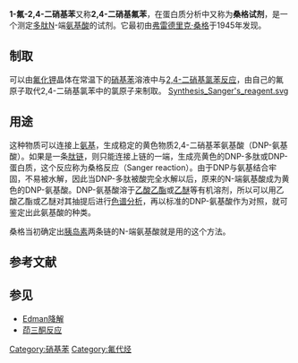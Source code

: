 **1-氟-2,4-二硝基苯**又称**2,4-二硝基氟苯**，在蛋白质分析中又称为**桑格试剂**，是一个测定[多肽N](https://zh.wikipedia.org/wiki/多肽 "wikilink")-端[氨基酸](../Page/氨基酸.md "wikilink")的试剂。它最初由[弗雷德里克·桑格](../Page/弗雷德里克·桑格.md "wikilink")于1945年发现。

## 制取

可以由[氟化钾](../Page/氟化钾.md "wikilink")晶体在常温下的[硝基苯](../Page/硝基苯.md "wikilink")溶液中与[2,4-二硝基氯苯反应](https://zh.wikipedia.org/wiki/2,4-二硝基氯苯 "wikilink")，由自己的氟原子取代2,4-二硝基氯苯中的氯原子来制取。 [Synthesis_Sanger's_reagent.svg](https://zh.wikipedia.org/wiki/File:Synthesis_Sanger's_reagent.svg "fig:Synthesis_Sanger's_reagent.svg")

## 用途

这种物质可以连接上[氨基](https://zh.wikipedia.org/wiki/氨基 "wikilink")，生成稳定的黄色物质2,4-二硝基苯氨基酸（DNP-氨基酸）。如果是一条[肽链](https://zh.wikipedia.org/wiki/肽链 "wikilink")，则只能连接上链的一端，生成亮黄色的DNP-多肽或DNP-蛋白质，这个反应称为桑格反应（Sanger reaction）。由于DNP与氨基结合牢固，不易被水解，因此当DNP-多肽被酸完全水解以后，原来的N-端氨基酸成为黄色的DNP-氨基酸。DNP-氨基酸溶于[乙酸乙酯](../Page/乙酸乙酯.md "wikilink")或[乙醚](../Page/乙醚.md "wikilink")等有机溶剂，所以可以用乙酸乙酯或乙醚对其抽提后进行[色谱分析](https://zh.wikipedia.org/wiki/色谱 "wikilink")，再以标准的DNP-氨基酸作为对照，就可鉴定出此氨基酸的种类。

桑格当初确定出[胰岛素](../Page/胰岛素.md "wikilink")两条链的N-端氨基酸就是用的这个方法。

## 参考文献

## 参见

  - [Edman降解](https://zh.wikipedia.org/wiki/Edman降解 "wikilink")
  - [茚三酮反应](https://zh.wikipedia.org/wiki/茚三酮反应 "wikilink")

[Category:硝基苯](https://zh.wikipedia.org/wiki/Category:硝基苯 "wikilink") [Category:氟代烃](https://zh.wikipedia.org/wiki/Category:氟代烃 "wikilink")